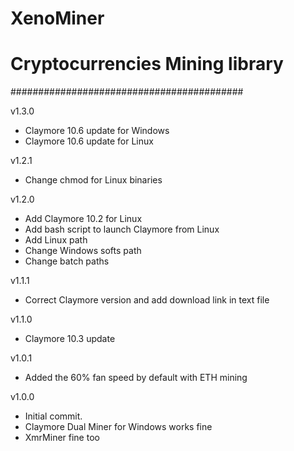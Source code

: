 # XenoMiner
# Cryptocurrencies Mining library
##########################################

v1.3.0
- Claymore 10.6 update for Windows
- Claymore 10.6 update for Linux

v1.2.1
- Change chmod for Linux binaries

v1.2.0
- Add Claymore 10.2 for Linux
- Add bash script to launch Claymore from Linux
- Add Linux path
- Change Windows softs path
- Change batch paths

v1.1.1
- Correct Claymore version and add download link in text file

v1.1.0
- Claymore 10.3 update

v1.0.1
- Added the 60% fan speed by default with ETH mining

v1.0.0
- Initial commit.
- Claymore Dual Miner for Windows works fine
- XmrMiner fine too
